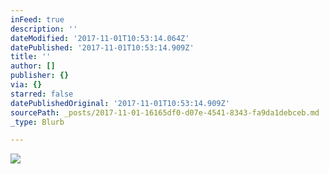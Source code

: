 ```yaml
---
inFeed: true
description: ''
dateModified: '2017-11-01T10:53:14.064Z'
datePublished: '2017-11-01T10:53:14.909Z'
title: ''
author: []
publisher: {}
via: {}
starred: false
datePublishedOriginal: '2017-11-01T10:53:14.909Z'
sourcePath: _posts/2017-11-01-16165df0-d07e-4541-8343-fa9da1debceb.md
_type: Blurb

---
```

![](https://the-grid-user-content.s3-us-west-2.amazonaws.com/3488008b-daee-4d95-a71d-ba0598325239.png)